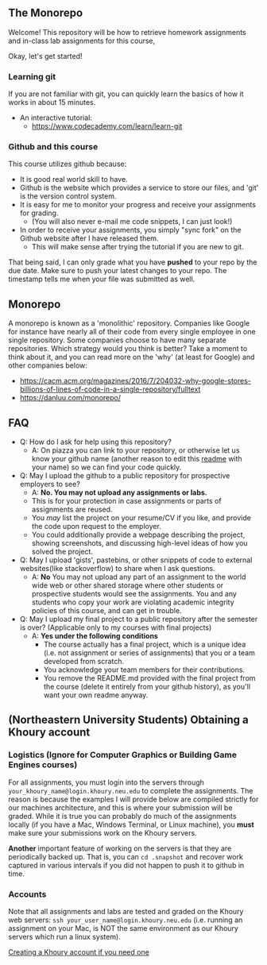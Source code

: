 ## The Monorepo

Welcome! This repository will be how to retrieve homework assignments and in-class lab assignments for this course,

Okay, let's get started!

### Learning git
If you are not familiar with git, you can quickly learn the basics of how it works in about 15 minutes.

* An interactive tutorial: 
  * https://www.codecademy.com/learn/learn-git

### Github and this course

This course utilizes github because:

- It is good real world skill to have.
- Github is the website which provides a service to store our files, and 'git' is the version control system.
- It is easy for me to monitor your progress and receive your assignments for grading.
  - (You will also never e-mail me code snippets, I can just look!)
- In order to receive your assignments, you simply "sync fork" on the Github website after I have released them.
  - This will make sense after trying the tutorial if you are new to git.

That being said, I can only grade what you have **pushed** to your repo by the due date. Make sure to push your latest changes to your repo. The timestamp tells me when your file was submitted as well.

## Monorepo

A monorepo is known as a 'monolithic' repository. Companies like Google for instance have nearly all of their code from every single employee in one single repository. Some companies choose to have many separate repositories. Which strategy would you think is better? Take a moment to think about it, and you can read more on the 'why' (at least for Google) and other companies below: 

* https://cacm.acm.org/magazines/2016/7/204032-why-google-stores-billions-of-lines-of-code-in-a-single-repository/fulltext
* https://danluu.com/monorepo/

## FAQ

- Q: How do I ask for help using this repository?
  - A: On piazza you can link to your repository, or otherwise let us know your github name (another reason to edit this [readme](./README.md) with your name) so we can find your code quickly.
- Q: May I upload the github to a public repository for prospective employers to see?
  - A: **No. You may not upload any assignments or labs.** 
  - This is for your protection in case assignments or parts of assignments are reused. 
  - You *may* list the project on your resume/CV if you like, and provide the code upon request to the employer. 
  - You could additionally provide a webpage describing the project, showing screenshots, and discussing high-level ideas of how you solved the project.
- Q: May I upload 'gists', pastebins, or other snippets of code to external websites(like stackoverflow) to share when I ask questions.
  - A: **No** You may not upload any part of an assignment to the world wide web or other shared storage where other students or prospective students would see the assignments. You and any students who copy your work are violating academic integrity policies of this course, and can get in trouble.
- Q: May I upload my final project to a public repository after the semester is over? (Applicable only to my courses with final projects)
  - A: **Yes under the following conditions**
    - The course actually has a final project, which is a unique idea (i.e. not assignment or series of assignments) that you or a team developed from scratch.
    - You acknowledge your team members for their contributions.
    - You remove the README.md provided with the final project from the course (delete it entirely from your github history), as you'll want your own readme anyway.
    
## (Northeastern University Students) Obtaining a Khoury account

### Logistics (Ignore for Computer Graphics or Building Game Engines courses)

For all assignments, you must login into the servers through `your_khoury_name@login.khoury.neu.edu` to complete the assignments. The reason is because the examples I will provide below are compiled strictly for our machines architecture, and this is where your submission will be graded. While it is true you can probably do much of the assignments locally (if you have a Mac, Windows Terminal, or Linux machine), you **must** make sure your submissions work on the Khoury servers.

**Another** important feature of working on the servers is that they are periodically backed up. That is, you can `cd .snapshot` and recover work captured in various intervals if you did not happen to push it to github in time.

### Accounts

Note that all assignments and labs are tested and graded on the Khoury web servers: `ssh your_user_name@login.khoury.neu.edu` (i.e. running an assignment on your Mac, is NOT the same environment as our Khoury servers which run a linux system).

[Creating a Khoury account if you need one](https://www.khoury.northeastern.edu/systems/getting-started/) 

